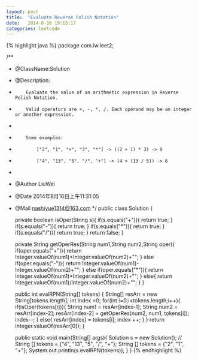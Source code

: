 ```yaml
---
layout: post
title:  "Evaluate Reverse Polish Notation"
date:   2014-8-16 19:13:17
categories: leetcode
---
```


{% highlight java %}
package com.lw.leet2;

/**
 * @ClassName:Solution
 * @Description:
 *         Evaluate the value of an arithmetic expression in Reverse Polish Notation.
 *         Valid operators are +, -, *, /. Each operand may be an integer or another expression.
 *     
 *         Some examples:
 *             ["2", "1", "+", "3", "*"] -> ((2 + 1) * 3) -> 9
 *             ["4", "13", "5", "/", "+"] -> (4 + (13 / 5)) -> 6
 * 
 * @Author LiuWei
 * @Date 2014年8月16日上午11:31:05
 * @Mail nashiyue1314@163.com 
 */
public class Solution {
    
    private boolean isOper(String s){
        if(s.equals("+")){
            return true;
        }
        if(s.equals("-")){
            return true;
        }
        if(s.equals("*")){
            return true;
        }
        if(s.equals("/")){
            return true;
        }
        return false;
    }
    
    private String getOperRes(String num1,String num2,String oper){
        if(oper.equals("+")){
            return Integer.valueOf(num1)+Integer.valueOf(num2)+"";
        }
        else if(oper.equals("-")){
            return Integer.valueOf(num1)-Integer.valueOf(num2)+"";
        }
        else if(oper.equals("*")){
            return Integer.valueOf(num1)*Integer.valueOf(num2)+"";
        }
        else{
            return Integer.valueOf(num1)/Integer.valueOf(num2)+"";
        }
    }
    
    public int evalRPN(String[] tokens) {
        String[] resArr = new String[tokens.length];
        int index =0;
        for(int i=0;i<tokens.length;i++){
            if(isOper(tokens[i])){
                String num1 = resArr[index-1];
                String num2 = resArr[index-2];
                resArr[index-2] = getOperRes(num2, num1, tokens[i]);
                index--;
            }
            else{
                resArr[index] = tokens[i];
                index ++;
            }
        }
        return Integer.valueOf(resArr[0]);
    }
    
    public static void main(String[] args){
        Solution s = new Solution();
//        String [] tokens = {"4", "13", "5", "/", "+"};
        String [] tokens = {"2", "1", "+"};
        System.out.println(s.evalRPN(tokens));
    }
}
{% endhighlight %}


